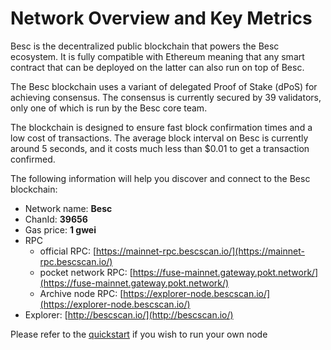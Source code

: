 # Network Overview and Key Metrics

Besc is the decentralized public blockchain that powers the Besc ecosystem. It is fully compatible with Ethereum meaning that any smart contract that can be deployed on the latter can also run on top of Besc.

The Besc blockchain uses a variant of delegated Proof of Stake \(dPoS\) for achieving consensus. The consensus is currently secured by 39 validators, only one of which is run by the Besc core team.

The blockchain is designed to ensure fast block confirmation times and a low cost of transactions. The average block interval on Besc is currently around 5 seconds, and it costs much less than $0.01 to get a transaction confirmed.

The following information will help you discover and connect to the Besc blockchain:   

* Network name: **Besc**
* ChanId: **39656**
* Gas price: **1 gwei**
* RPC
  * official RPC: [https://mainnet-rpc.bescscan.io/](https://mainnet-rpc.bescscan.io/)
  * pocket network RPC: [https://fuse-mainnet.gateway.pokt.network/](https://fuse-mainnet.gateway.pokt.network/)
  * Archive node RPC:  [https://explorer-node.bescscan.io/](https://explorer-node.bescscan.io/)
* Explorer: [http://bescscan.io/](http://bescscan.io/)

Please refer to the [quickstart](https://github.com/fkt20/FAKTNetwork/#using-quickstart) if you wish to run your own node

